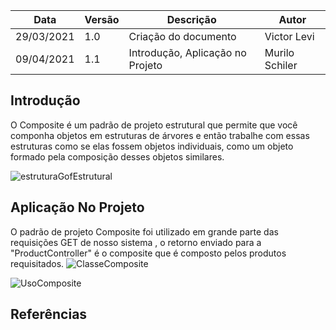 | Data | Versão | Descrição | Autor |
|------|--------|-----------|-------|
| 29/03/2021 | 1.0 | Criação do documento | Victor Levi |
| 09/04/2021 | 1.1 | Introdução, Aplicação no Projeto | Murilo Schiler |

## Introdução
O Composite é um padrão de projeto estrutural que permite que você componha objetos em estruturas de árvores e então trabalhe com essas estruturas como se elas fossem objetos individuais, como um objeto formado pela composição desses objetos similares.

![estruturaGofEstrutural](https://user-images.githubusercontent.com/54318472/114242522-67f63c00-9961-11eb-8924-14fdc69a4f33.png)

## Aplicação No Projeto 
O padrão de projeto Composite foi utilizado em grande parte das requisições GET de nosso sistema , o retorno enviado para a "ProductController" é  o composite que é composto pelos produtos requisitados.
![ClasseComposite](https://user-images.githubusercontent.com/54318472/114242830-ece15580-9961-11eb-903a-43f2695b8e8f.png)

![UsoComposite](https://user-images.githubusercontent.com/54318472/114242876-f8cd1780-9961-11eb-8618-5672a63e5620.png)

## Referências

